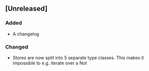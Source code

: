 ## [Unreleased]
### Added
- A changelog

### Changed
- Stores are now split into 5 separate type classes. This makes it impossible to e.g. iterate over a Not
